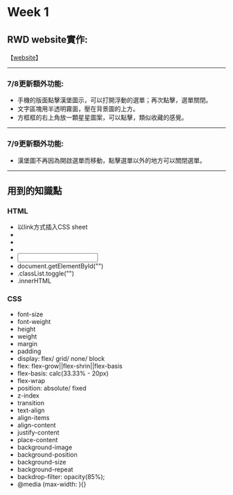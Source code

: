 # Week 1
## RWD website實作:
【[website](https://stephen533422.github.io/wehelp_first_stage/week1/)】
* * *
### 7/8更新額外功能:  
*  手機的版面點擊漢堡圖示，可以打開浮動的選單；再次點擊，選單關閉。  
*  文字區塊用半透明霧面，壓在背景圖的上方。  
*  方框框的右上角放一顆星星圖案，可以點擊，類似收藏的感覺。
* * *
### 7/9更新額外功能:  
*  漢堡圖不再因為開啟選單而移動，點擊選單以外的地方可以關閉選單。  
* * *
## 用到的知識點
### HTML
*  以link方式插入CSS sheet
*  <div>
*  <img>
*  <label>
*  <input>
*  document.getElementById("")
*  .classList.toggle("")
*  .innerHTML
### CSS
*  font-size
*  font-weight
*  height
*  weight
*  margin
*  padding
*  display: flex/ grid/ none/ block
*  flex: flex-grow||flex-shrin||flex-basis
*  flex-basis: calc(33.33% - 20px)
*  flex-wrap
*  position: absolute/ fixed
*  z-index
*  transition
*  text-align
*  align-items
*  align-content
*  justify-content
*  place-content
*  background-image
*  background-position
*  background-size
*  background-repeat
*  backdrop-filter: opacity(85%);
*  @media (max-width: ){} 
